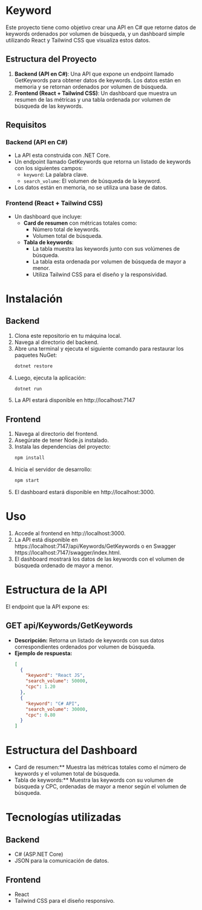 # Keyword

Este proyecto tiene como objetivo crear una API en C# que retorne datos de keywords ordenados por volumen de búsqueda, y un dashboard simple utilizando React y Tailwind CSS que visualiza estos datos.

## Estructura del Proyecto

1. **Backend (API en C#)**: Una API que expone un endpoint llamado GetKeywords para obtener datos de keywords. Los datos están en memoria y se retornan ordenados por volumen de búsqueda.
2. **Frontend (React + Tailwind CSS)**: Un dashboard que muestra un resumen de las métricas y una tabla ordenada por volumen de búsqueda de las keywords.

## Requisitos

### Backend (API en C#)

- La API esta construida con .NET Core.
- Un endpoint llamado GetKeywords que retorna un listado de keywords con los siguientes campos:
  - `keyword`: La palabra clave.
  - `search_volume`: El volumen de búsqueda de la keyword.
- Los datos están en memoria, no se utiliza una base de datos.

### Frontend (React + Tailwind CSS)

- Un dashboard que incluye:
  - **Card de resumen** con métricas totales como:
    - Número total de keywords.
    - Volumen total de búsqueda.
  - **Tabla de keywords**:
    - La tabla muestra las keywords junto con sus volúmenes de búsqueda.
    - La tabla esta ordenada por volumen de búsqueda de mayor a menor.
    - Utiliza Tailwind CSS para el diseño y la responsividad.

# Instalación

## Backend

1. Clona este repositorio en tu máquina local.
2. Navega al directorio del backend.
3. Abre una terminal y ejecuta el siguiente comando para restaurar los paquetes NuGet:
   ```bash
   dotnet restore
4. Luego, ejecuta la aplicación:
   ```bash
   dotnet run
5. La API estará disponible en http://localhost:7147

## Frontend

1. Navega al directorio del frontend.
2. Asegúrate de tener Node.js instalado.
3. Instala las dependencias del proyecto:
   ```bash
   npm install
4. Inicia el servidor de desarrollo:
   ```bash
   npm start
5. El dashboard estará disponible en http://localhost:3000.

# Uso

1. Accede al frontend en http://localhost:3000.
2. La API está disponible en https://localhost:7147/api/Keywords/GetKeywords o en Swagger https://localhost:7147/swagger/index.html.
3. El dashboard mostrará los datos de las keywords con el volumen de búsqueda ordenado de mayor a menor.

# Estructura de la API

El endpoint que la API expone es:

## **GET api/Keywords/GetKeywords**

- **Descripción:** Retorna un listado de keywords con sus datos correspondientes ordenados por volumen de búsqueda.
- **Ejemplo de respuesta:**
  ```json
  [
    {
      "keyword": "React JS",
      "search_volume": 50000,
      "cpc": 1.20
    },
    {
      "keyword": "C# API",
      "search_volume": 30000,
      "cpc": 0.80
    }
  ]

# Estructura del Dashboard

- Card de resumen:** Muestra las métricas totales como el número de keywords y el volumen total de búsqueda.
- Tabla de keywords:** Muestra las keywords con su volumen de búsqueda y CPC, ordenadas de mayor a menor según el volumen de búsqueda.

# Tecnologías utilizadas

## Backend

- C# (ASP.NET Core)
- JSON para la comunicación de datos.

## Frontend

- React
- Tailwind CSS para el diseño responsivo.
